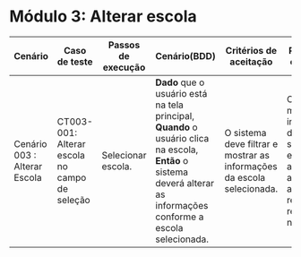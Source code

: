 # Módulo 3: Alterar escola

| Cenário                      | Caso de teste                                 | Passos de execução | Cenário(BDD)                                                 | Critérios de aceitação                                       | Resultados esperados                                         |
| ---------------------------- | --------------------------------------------- | ------------------ | ------------------------------------------------------------ | ------------------------------------------------------------ | ------------------------------------------------------------ |
| Cenário 003 : Alterar Escola | CT003-001: Alterar escola no campo de seleção | Selecionar escola. | **Dado** que o usuário está na tela principal, **Quando** o usuário clica na escola, **Então** o sistema deverá alterar as informações conforme a escola selecionada. | O sistema deve filtrar e mostrar as informações da escola selecionada. | O sistema mostrará as informações da escola selecionada e apresentará as atividades recentes realizadas no sistema. |
